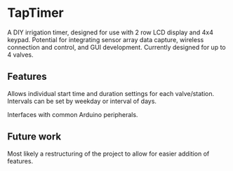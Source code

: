 # TapTimer
A DIY irrigation timer, designed for use with 2 row LCD display and 4x4 keypad. Potential for integrating sensor array data capture, wireless connection and control, and GUI development. Currently designed for up to 4 valves.

## Features
Allows individual start time and duration settings for each valve/station. Intervals can be set by weekday or interval of days.

Interfaces with common Arduino peripherals.

## Future work
Most likely a restructuring of the project to allow for easier addition of features.

